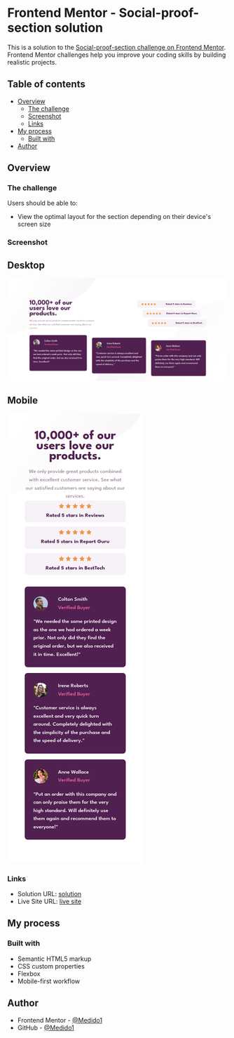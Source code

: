 # Frontend Mentor - Social-proof-section  solution

This is a solution to the [Social-proof-section challenge on Frontend Mentor](https://www.frontendmentor.io/challenges/social-proof-section-6e0qTv_bA/hub). Frontend Mentor challenges help you improve your coding skills by building realistic projects. 

## Table of contents

- [Overview](#overview)
  - [The challenge](#the-challenge)
  - [Screenshot](#screenshot)
  - [Links](#links)
- [My process](#my-process)
  - [Built with](#built-with)
- [Author](#author)

## Overview

### The challenge

Users should be able to:

- View the optimal layout for the section depending on their device's screen size

### Screenshot

  ## Desktop 
  ![](./screenshots/desktopscreenshot.png)

  ## Mobile 
  ![](./screenshots/mobiescreenshot.png)


### Links

- Solution URL: [solution](https://github.com/Medido1/Frontend-Mentor-Social-proof-section)
- Live Site URL: [live site]()

## My process

### Built with

- Semantic HTML5 markup
- CSS custom properties
- Flexbox
- Mobile-first workflow

## Author

- Frontend Mentor - [@Medido1](https://www.frontendmentor.io/profile/Medido1)
- GitHub - [@Medido1](https://github.com/Medido1)




